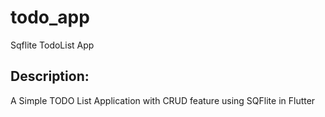 # todo_app

Sqflite TodoList App

## Description:

A Simple TODO List Application with CRUD feature using SQFlite in Flutter